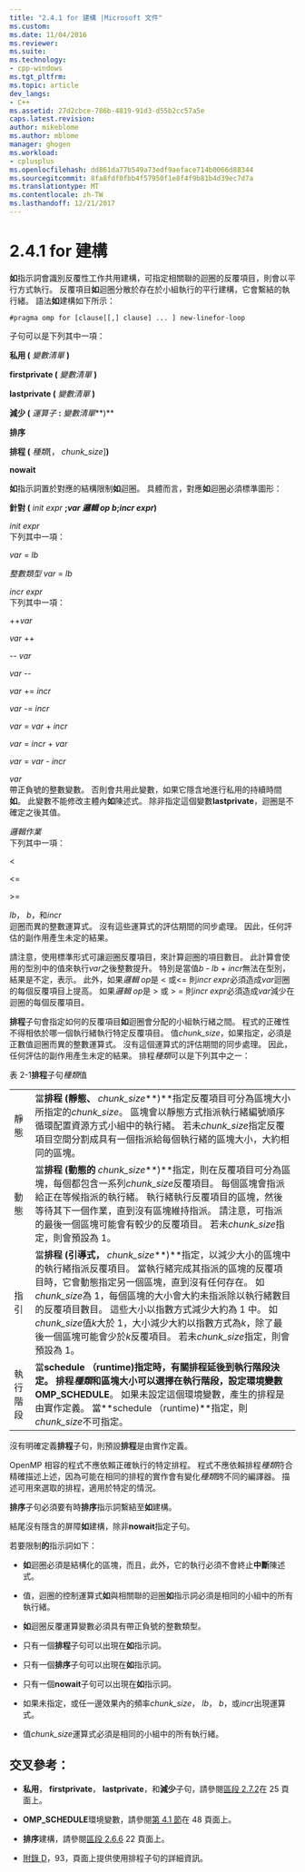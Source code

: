 ```yaml
---
title: "2.4.1 for 建構 |Microsoft 文件"
ms.custom: 
ms.date: 11/04/2016
ms.reviewer: 
ms.suite: 
ms.technology:
- cpp-windows
ms.tgt_pltfrm: 
ms.topic: article
dev_langs:
- C++
ms.assetid: 27d2cbce-786b-4819-91d3-d55b2cc57a5e
caps.latest.revision: 
author: mikeblome
ms.author: mblome
manager: ghogen
ms.workload:
- cplusplus
ms.openlocfilehash: dd861da77b549a73edf9aeface714b0066d88344
ms.sourcegitcommit: 8fa8fdf0fbb4f57950f1e8f4f9b81b4d39ec7d7a
ms.translationtype: MT
ms.contentlocale: zh-TW
ms.lasthandoff: 12/21/2017
---
```

# <a name="241-for-construct"></a>2.4.1 for 建構
**如**指示詞會識別反覆性工作共用建構，可指定相關聯的迴圈的反覆項目，則會以平行方式執行。 反覆項目**如**迴圈分散於存在於小組執行的平行建構，它會繫結的執行緒。 語法**如**建構如下所示：  
  
```  
#pragma omp for [clause[[,] clause] ... ] new-linefor-loop  
```  
  
 子句可以是下列其中一項：  
  
 **私用 (** *變數清單* **)**  
  
 **firstprivate (** *變數清單* **)**  
  
 **lastprivate (** *變數清單* **)**  
  
 **減少 (** *運算子* **:** *變數清單***)**  
  
 **排序**  
  
 **排程 (** *種類*[， *chunk_size*]**)**  
  
 **nowait**  
  
 **如**指示詞置於對應的結構限制**如**迴圈。 具體而言，對應**如**迴圈必須標準圖形：  
  
 **針對 (** *init expr* **;***var 邏輯 op b*;*incr expr***)**  
  
 *init expr*  
 下列其中一項：  
  
 *var* = *lb*  
  
 *整數類型 var* = *lb*  
  
 *incr expr*  
 下列其中一項：  
  
 ++*var*  
  
 *var* ++  
  
 -- *var*  
  
 *var* --  
  
 *var* += *incr*  
  
 *var* -= *incr*  
  
 *var* = *var* + *incr*  
  
 *var* = *incr* + *var*  
  
 *var* = *var* - *incr*  
  
 *var*  
 帶正負號的整數變數。 否則會共用此變數，如果它隱含地進行私用的持續時間**如**。   此變數不能修改主體內**如**陳述式。 除非指定這個變數**lastprivate**，迴圈是不確定之後其值。  
  
 *邏輯作業*  
 下列其中一項：  
  
 <  
  
 \<=  
  
 >  
  
 \>=  
  
 *lb*， *b*，和*incr*  
 迴圈而異的整數運算式。 沒有這些運算式的評估期間的同步處理。 因此，任何評估的副作用產生未定的結果。  
  
 請注意，使用標準形式可讓迴圈反覆項目，來計算迴圈的項目數目。 此計算會使用的型別中的值來執行*var*之後整數提升。 特別是當值*b* - *lb* + *incr*無法在型別，結果是不定，表示。 此外，如果*邏輯 op*是 < 或\<= 則*incr expr*必須造成*var*迴圈的每個反覆項目上提高。   如果*邏輯 op*是 > 或 > = 則*incr expr*必須造成*var*減少在迴圈的每個反覆項目。  
  
 **排程**子句會指定如何的反覆項目**如**迴圈會分配的小組執行緒之間。 程式的正確性不得相依於哪一個執行緒執行特定反覆項目。 值*chunk_size*，如果指定，必須是正數值迴圈而異的整數運算式。 沒有這個運算式的評估期間的同步處理。 因此，任何評估的副作用產生未定的結果。 排程*種類*可以是下列其中之一：  
  
 表 2-1**排程**子句*種類*值  
  
|||  
|-|-|  
|靜態|當**排程 (靜態、** *chunk_size***)**指定反覆項目可分為區塊大小所指定的*chunk_size*。 區塊會以靜態方式指派執行緒編號順序循環配置資源方式小組中的執行緒。 若未*chunk_size*指定反覆項目空間分割成具有一個指派給每個執行緒的區塊大小，大約相同的區塊。|  
|動態|當**排程 (動態的** *chunk_size***)**指定，則在反覆項目可分為區塊，每個都包含一系列*chunk_size*反覆項目。 每個區塊會指派給正在等候指派的執行緒。 執行緒執行反覆項目的區塊，然後等待其下一個作業，直到沒有區塊維持指派。 請注意，可指派的最後一個區塊可能會有較少的反覆項目。 若未*chunk_size*指定，則會預設為 1。|  
|指引|當**排程 (引導式，** *chunk_size***)**指定，以減少大小的區塊中的執行緒指派反覆項目。 當執行緒完成其指派的區塊的反覆項目時，它會動態指定另一個區塊，直到沒有任何存在。 如*chunk_size*為 1，每個區塊的大小會大約未指派除以執行緒數目的反覆項目數目。 這些大小以指數方式減少大約為 1 中。 如*chunk_size*值*k*大於 1，大小減少大約以指數方式為*k*，除了最後一個區塊可能會少於*k*反覆項目。 若未*chunk_size*指定，則會預設為 1。|  
|執行階段|當**schedule （runtime)**指定時，有關排程延後到執行階段決定。 排程*種類*和區塊大小可以選擇在執行階段，設定環境變數**OMP_SCHEDULE**。 如果未設定這個環境變數，產生的排程是由實作定義。 當**schedule （runtime)**指定，則*chunk_size*不可指定。|  
  
 沒有明確定義**排程**子句，則預設**排程**是由實作定義。  
  
 OpenMP 相容的程式不應依賴正確執行的特定排程。 程式不應依賴排程*種類*符合精確描述上述，因為可能在相同的排程的實作會有變化*種類*跨不同的編譯器。 描述可用來選取的排程，適用於特定的情況。  
  
 **排序**子句必須要有時**排序**指示詞繫結至**如**建構。  
  
 結尾沒有隱含的屏障**如**建構，除非**nowait**指定子句。  
  
 若要限制**的**指示詞如下：  
  
-   **如**迴圈必須是結構化的區塊，而且，此外，它的執行必須不會終止**中斷**陳述式。  
  
-   值，迴圈的控制運算式**如**與相關聯的迴圈**如**指示詞必須是相同的小組中的所有執行緒。  
  
-   **如**迴圈反覆運算變數必須具有帶正負號的整數類型。  
  
-   只有一個**排程**子句可以出現在**如**指示詞。  
  
-   只有一個**排序**子句可以出現在**如**指示詞。  
  
-   只有一個**nowait**子句可以出現在**如**指示詞。  
  
-   如果未指定，或任一邊效果內的頻率*chunk_size*， *lb*， *b*，或*incr*出現運算式。  
  
-   值*chunk_size*運算式必須是相同的小組中的所有執行緒。  
  
## <a name="cross-references"></a>交叉參考：  
  
-   **私用**， **firstprivate**， **lastprivate**，和**減少**子句，請參閱[區段 2.7.2](../../parallel/openmp/2-7-2-data-sharing-attribute-clauses.md)在 25 頁面上。  
  
-   **OMP_SCHEDULE**環境變數，請參閱[第 4.1 節](../../parallel/openmp/4-1-omp-schedule.md)在 48 頁面上。  
  
-   **排序**建構，請參閱[區段 2.6.6](../../parallel/openmp/2-6-6-ordered-construct.md) 22 頁面上。  
  
-   [附錄 D](../../parallel/openmp/d-using-the-schedule-clause.md)，93，頁面上提供使用排程子句的詳細資訊。